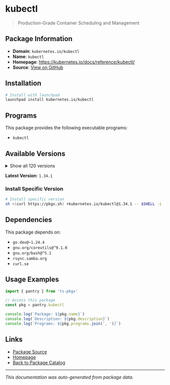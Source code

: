 # kubectl

> Production-Grade Container Scheduling and Management

## Package Information

- **Domain**: `kubernetes.io/kubectl`
- **Name**: `kubectl`
- **Homepage**: https://kubernetes.io/docs/reference/kubectl/
- **Source**: [View on GitHub](https://github.com/pkgxdev/pantry/tree/main/projects/kubernetes.io/kubectl/package.yml)

## Installation

```bash
# Install with launchpad
launchpad install kubernetes.io/kubectl
```

## Programs

This package provides the following executable programs:

- `kubectl`

## Available Versions

<details>
<summary>Show all 120 versions</summary>

- `1.34.1`, `1.34.0`, `1.33.5`, `1.33.4`, `1.33.3`
- `1.33.2`, `1.33.1`, `1.33.0`, `1.32.9`, `1.32.8`
- `1.32.7`, `1.32.6`, `1.32.5`, `1.32.4`, `1.32.3`
- `1.32.2`, `1.32.1`, `1.32.0`, `1.31.13`, `1.31.12`
- `1.31.11`, `1.31.10`, `1.31.9`, `1.31.8`, `1.31.7`
- `1.31.6`, `1.31.5`, `1.31.4`, `1.31.3`, `1.31.2`
- `1.31.1`, `1.31.0`, `1.30.14`, `1.30.13`, `1.30.12`
- `1.30.11`, `1.30.10`, `1.30.9`, `1.30.8`, `1.30.7`
- `1.30.6`, `1.30.5`, `1.30.4`, `1.30.3`, `1.30.2`
- `1.30.1`, `1.30.0`, `1.29.15`, `1.29.14`, `1.29.13`
- `1.29.12`, `1.29.11`, `1.29.10`, `1.29.9`, `1.29.8`
- `1.29.7`, `1.29.6`, `1.29.5`, `1.29.4`, `1.29.3`
- `1.29.2`, `1.29.1`, `1.29.0`, `1.28.15`, `1.28.14`
- `1.28.13`, `1.28.12`, `1.28.11`, `1.28.10`, `1.28.9`
- `1.28.8`, `1.28.7`, `1.28.6`, `1.28.5`, `1.28.4`
- `1.28.3`, `1.28.2`, `1.28.1`, `1.28.0`, `1.27.16`
- `1.27.15`, `1.27.14`, `1.27.13`, `1.27.12`, `1.27.11`
- `1.27.10`, `1.27.9`, `1.27.8`, `1.27.7`, `1.27.6`
- `1.27.5`, `1.27.4`, `1.27.3`, `1.27.2`, `1.26.15`
- `1.26.14`, `1.26.13`, `1.26.12`, `1.26.11`, `1.26.10`
- `1.26.9`, `1.26.8`, `1.26.7`, `1.26.6`, `1.26.5`
- `1.26.3`, `1.26.2`, `1.25.16`, `1.25.15`, `1.25.14`
- `1.25.13`, `1.25.12`, `1.25.11`, `1.25.10`, `1.25.8`
- `1.24.17`, `1.24.16`, `1.24.15`, `1.24.14`, `1.24.12`

</details>

**Latest Version**: `1.34.1`

### Install Specific Version

```bash
# Install specific version
sh <(curl https://pkgx.sh) +kubernetes.io/kubectl@1.34.1 -- $SHELL -i
```

## Dependencies

This package depends on:

- `go.dev@~1.24.4`
- `gnu.org/coreutils@^9.1.0`
- `gnu.org/bash@^5.1`
- `rsync.samba.org`
- `curl.se`

## Usage Examples

```typescript
import { pantry } from 'ts-pkgx'

// Access this package
const pkg = pantry.kubectl

console.log(`Package: ${pkg.name}`)
console.log(`Description: ${pkg.description}`)
console.log(`Programs: ${pkg.programs.join(', ')}`)
```

## Links

- [Package Source](https://github.com/pkgxdev/pantry/tree/main/projects/kubernetes.io/kubectl/package.yml)
- [Homepage](https://kubernetes.io/docs/reference/kubectl/)
- [Back to Package Catalog](../../../package-catalog.md)

---

*This documentation was auto-generated from package data.*
